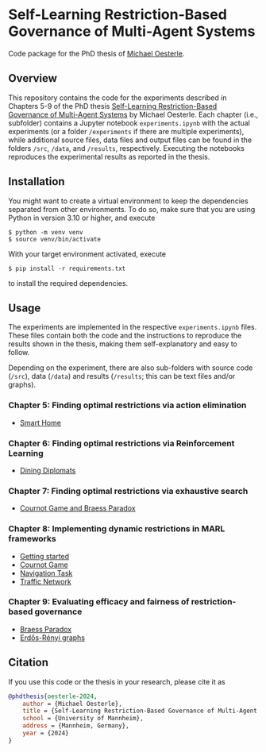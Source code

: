 # Self-Learning Restriction-Based Governance of Multi-Agent Systems
Code package for the PhD thesis of [Michael Oesterle](mailto:michaeloesterle01@gmail.com).

## Overview
This repository contains the code for the experiments described in Chapters 5-9 of the PhD thesis [Self-Learning Restriction-Based Governance of Multi-Agent Systems](thesis.pdf) by Michael Oesterle. Each chapter (i.e., subfolder) contains a Jupyter notebook `experiments.ipynb` with the actual experiments (or a folder `/experiments` if there are multiple experiments), while additional source files, data files and output files can be found in the folders `/src`, `/data`, and `/results`, respectively. Executing the notebooks reproduces the experimental results as reported in the thesis.


## Installation
You might want to create a virtual environment to keep the dependencies separated from other environments. To do so, make sure that you are using Python in version 3.10 or higher, and execute
```console
$ python -m venv venv
$ source venv/bin/activate
```

With your target environment activated, execute
```console
$ pip install -r requirements.txt
```
to install the required dependencies.


## Usage
The experiments are implemented in the respective `experiments.ipynb` files. These files contain both the code and the instructions to reproduce the results shown in the thesis, making them self-explanatory and easy to follow.

Depending on the experiment, there are also sub-folders with source code (`/src`), data (`/data`) and results (`/results`; this can be text files and/or graphs).

### Chapter 5: Finding optimal restrictions via action elimination
- [Smart Home](chapter_5/experiments.ipynb)

### Chapter 6: Finding optimal restrictions via Reinforcement Learning
- [Dining Diplomats](chapter_6/experiments.ipynb)

### Chapter 7: Finding optimal restrictions via exhaustive search
- [Cournot Game and Braess Paradox](chapter_7/experiments.ipynb)

### Chapter 8: Implementing dynamic restrictions in MARL frameworks
- [Getting started](chapter_8/getting-started.ipynb)
- [Cournot Game](chapter_8/examples/cournot/experiments.ipynb)
- [Navigation Task](chapter_8/examples/navigation/experiments.ipynb)
- [Traffic Network](chapter_8/examples/traffic/experiments.ipynb)

### Chapter 9: Evaluating efficacy and fairness of restriction-based governance
- [Braess Paradox](chapter_9/experiments/braess/experiments.ipynb)
- [Erdős-Rényi graphs](chapter_9/experiments/gnp/experiments.ipynb)


## Citation
If you use this code or the thesis in your research, please cite it as
```bibtex
@phdthesis{oesterle-2024,
    author = {Michael Oesterle},
    title = {Self-Learning Restriction-Based Governance of Multi-Agent Systems},
    school = {University of Mannheim},
    address = {Mannheim, Germany},
    year = {2024}
}
```